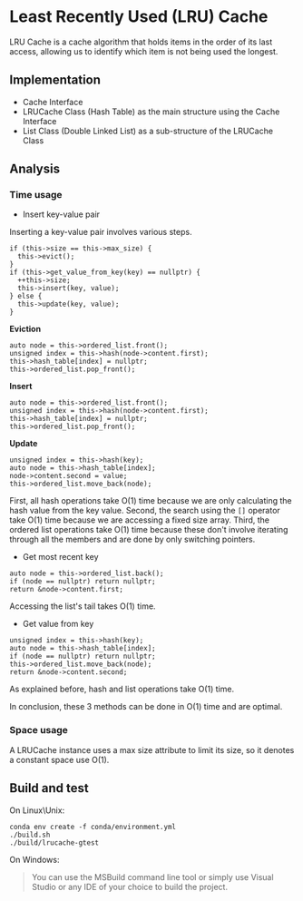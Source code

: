 # Least Recently Used (LRU) Cache

LRU Cache is a cache algorithm that holds items in the order of its last access, allowing us to identify which item is not being used the longest.

## Implementation

- Cache Interface
- LRUCache Class (Hash Table) as the main structure using the Cache Interface
- List Class (Double Linked List) as a sub-structure of the LRUCache Class

## Analysis

### Time usage

- Insert key-value pair

Inserting a key-value pair involves various steps.

```
if (this->size == this->max_size) {
  this->evict();
}
if (this->get_value_from_key(key) == nullptr) {
  ++this->size;
  this->insert(key, value);
} else {
  this->update(key, value);
}
```

**Eviction**

```
auto node = this->ordered_list.front();
unsigned index = this->hash(node->content.first);
this->hash_table[index] = nullptr;
this->ordered_list.pop_front();
```

**Insert**

```
auto node = this->ordered_list.front();
unsigned index = this->hash(node->content.first);
this->hash_table[index] = nullptr;
this->ordered_list.pop_front();
```

**Update**

```
unsigned index = this->hash(key);
auto node = this->hash_table[index];
node->content.second = value;
this->ordered_list.move_back(node);
```

First, all hash operations take O(1) time because we are only calculating the hash value from the key value. Second, the search using the `[]` operator take O(1) time because we are accessing a fixed size array. Third, the ordered list operations take O(1) time because these don't involve iterating through all the members and are done by only switching pointers.

- Get most recent key

```
auto node = this->ordered_list.back();
if (node == nullptr) return nullptr;
return &node->content.first;
```

Accessing the list's tail takes O(1) time.

- Get value from key

```
unsigned index = this->hash(key);
auto node = this->hash_table[index];
if (node == nullptr) return nullptr;
this->ordered_list.move_back(node);
return &node->content.second;
```

As explained before, hash and list operations take O(1) time.

In conclusion, these 3 methods can be done in O(1) time and are optimal.

### Space usage

A LRUCache instance uses a max size attribute to limit its size, so it denotes a constant space use O(1).

## Build and test

On Linux\Unix:

```
conda env create -f conda/environment.yml
./build.sh
./build/lrucache-gtest
```

On Windows:

> You can use the MSBuild command line tool or simply use Visual Studio or any IDE of your choice to build the project.

